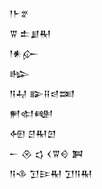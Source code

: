 <div class='block'>
<div class='line'>𒁹𒈨𒐐</div>
<div class='line'>𒐊 𒉺𒋗𒊑</div>
<div class='line'>𒁹𒀭𒅎</div>
<div class='line'>𒈗</div>
<div class='line'>𒀀𒄷 𒅔𒍝𒁀𒌅</div>
<div class='line'>𒂍𒊕𒅍</div>
<div class='line'>𒅇 𒆪𒊑𒇻</div>
<div class='line'>𒀸 𒊮 𒌓 𒌋𒐊𒄰 𒀉</div>
<div class='line'>𒀀𒈾 𒋛𒄿𒊑 𒋛𒀀𒊑</div>
</div>